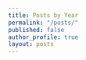 ```yaml
---
title: Posts by Year
permalink: "/posts/"
published: false
author_profile: true
layout: posts
---
```


